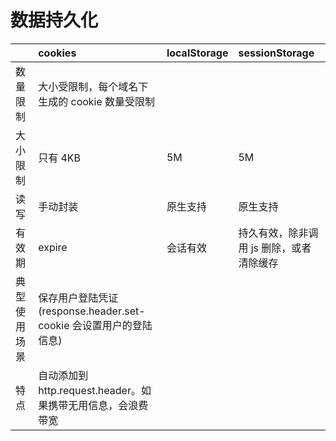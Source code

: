 # 数据持久化

||cookies| localStorage| sessionStorage|
|:---|:---|:---|:---|
|数量限制| 大小受限制，每个域名下生成的 cookie 数量受限制|||
|大小限制| 只有 4KB| 5M| 5M|
|读写| 手动封装| 原生支持|原生支持|
|有效期| expire | 会话有效| 持久有效，除非调用 js 删除，或者清除缓存|
|典型使用场景|保存用户登陆凭证(response.header.set-cookie 会设置用户的登陆信息)|||
|特点|自动添加到 http.request.header。如果携带无用信息，会浪费带宽|||
